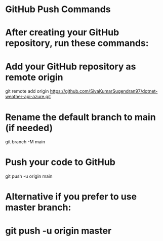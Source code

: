 # GitHub Push Commands
# After creating your GitHub repository, run these commands:

# Add your GitHub repository as remote origin
git remote add origin https://github.com/SivaKumarSugendran97/dotnet-weather-api-azure.git

# Rename the default branch to main (if needed)
git branch -M main

# Push your code to GitHub
git push -u origin main

# Alternative if you prefer to use master branch:
# git push -u origin master
